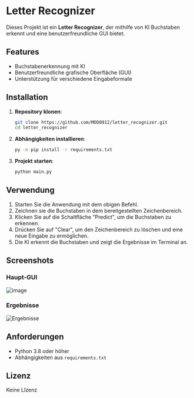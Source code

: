 # Letter Recognizer

Dieses Projekt ist ein **Letter Recognizer**, der mithilfe von KI Buchstaben erkennt und eine benutzerfreundliche GUI bietet.

## Features
- Buchstabenerkennung mit KI
- Benutzerfreundliche grafische Oberfläche (GUI)
- Unterstützung für verschiedene Eingabeformate

## Installation

1. **Repository klonen**:
    ```bash
    git clone https://github.com/MOD0912/letter_recognizer.git
    cd letter_recognizer
    ```

2. **Abhängigkeiten installieren**:
    ```bash
    py -m pip install -r requirements.txt
    ```

3. **Projekt starten**:
    ```bash
    python main.py
    ```

## Verwendung

1. Starten Sie die Anwendung mit dem obigen Befehl.
2. Zeichnen sie die Buchstaben in dem bereitgestellten Zeichenbereich.
3. Klicken Sie auf die Schaltfläche "Predict", um die Buchstaben zu erkennen.
4. Drücken Sie auf "Clear", um den Zeichenbereich zu löschen und eine neue Eingabe zu ermöglichen.	
5. Die KI erkennt die Buchstaben und zeigt die Ergebnisse im Terminal an.

## Screenshots

### Haupt-GUI
![image](https://github.com/user-attachments/assets/ae49ade4-8481-4fe0-8fc8-2b21e026fa98)

### Ergebnisse
![Ergebnisse](screenshots/results.png)

## Anforderungen
- Python 3.8 oder höher
- Abhängigkeiten aus `requirements.txt`

## Lizenz
Keine LIzenz 
